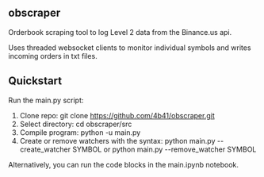 ## obscraper

Orderbook scraping tool to log Level 2 data from the Binance.us api.

Uses threaded websocket clients to monitor individual symbols and writes incoming orders in txt files.

## Quickstart
Run the main.py script:
1. Clone repo: git clone https://github.com/4b41/obscraper.git
2. Select directory: cd obscraper/src
3. Compile program: python -u main.py
4. Create or remove watchers with the syntax: python main.py --create_watcher SYMBOL or python main.py --remove_watcher SYMBOL

Alternatively, you can run the code blocks in the main.ipynb notebook.
